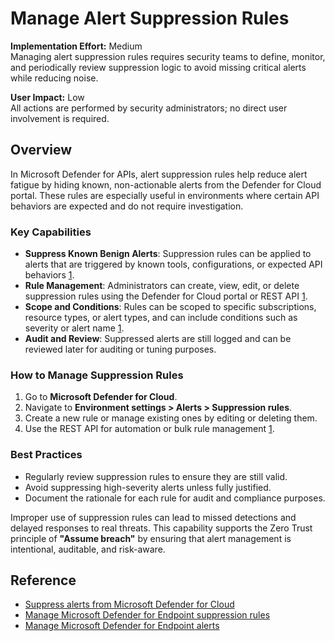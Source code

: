 # Manage Alert Suppression Rules

**Implementation Effort:** Medium  
Managing alert suppression rules requires security teams to define, monitor, and periodically review suppression logic to avoid missing critical alerts while reducing noise.

**User Impact:** Low  
All actions are performed by security administrators; no direct user involvement is required.

## Overview

In Microsoft Defender for APIs, alert suppression rules help reduce alert fatigue by hiding known, non-actionable alerts from the Defender for Cloud portal. These rules are especially useful in environments where certain API behaviors are expected and do not require investigation.

### Key Capabilities

- **Suppress Known Benign Alerts**: Suppression rules can be applied to alerts that are triggered by known tools, configurations, or expected API behaviors [1](https://learn.microsoft.com/en-us/azure/defender-for-cloud/alerts-suppression-rules).
- **Rule Management**: Administrators can create, view, edit, or delete suppression rules using the Defender for Cloud portal or REST API [1](https://learn.microsoft.com/en-us/azure/defender-for-cloud/alerts-suppression-rules).
- **Scope and Conditions**: Rules can be scoped to specific subscriptions, resource types, or alert types, and can include conditions such as severity or alert name [1](https://learn.microsoft.com/en-us/azure/defender-for-cloud/alerts-suppression-rules).
- **Audit and Review**: Suppressed alerts are still logged and can be reviewed later for auditing or tuning purposes.

### How to Manage Suppression Rules

1. Go to **Microsoft Defender for Cloud**.
2. Navigate to **Environment settings > Alerts > Suppression rules**.
3. Create a new rule or manage existing ones by editing or deleting them.
4. Use the REST API for automation or bulk rule management [1](https://learn.microsoft.com/en-us/azure/defender-for-cloud/alerts-suppression-rules).

### Best Practices

- Regularly review suppression rules to ensure they are still valid.
- Avoid suppressing high-severity alerts unless fully justified.
- Document the rationale for each rule for audit and compliance purposes.

Improper use of suppression rules can lead to missed detections and delayed responses to real threats. This capability supports the Zero Trust principle of **"Assume breach"** by ensuring that alert management is intentional, auditable, and risk-aware.

## Reference

- [Suppress alerts from Microsoft Defender for Cloud](https://learn.microsoft.com/en-us/azure/defender-for-cloud/alerts-suppression-rules)  
- [Manage Microsoft Defender for Endpoint suppression rules](https://learn.microsoft.com/en-us/defender-endpoint/manage-suppression-rules)  
- [Manage Microsoft Defender for Endpoint alerts](https://learn.microsoft.com/en-us/defender-endpoint/manage-alerts)
